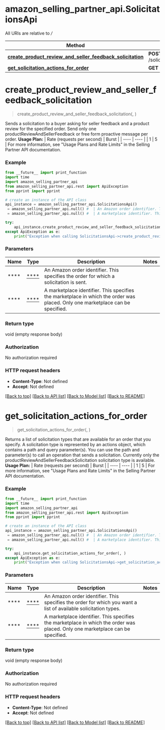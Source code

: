 # amazon_selling_partner_api.SolicitationsApi

All URIs are relative to */*

Method | HTTP request | Description
------------- | ------------- | -------------
[**create_product_review_and_seller_feedback_solicitation**](SolicitationsApi.md#create_product_review_and_seller_feedback_solicitation) | **POST** /solicitations/v1/orders/{amazonOrderId}/solicitations/productReviewAndSellerFeedback | 
[**get_solicitation_actions_for_order**](SolicitationsApi.md#get_solicitation_actions_for_order) | **GET** /solicitations/v1/orders/{amazonOrderId} | 

# **create_product_review_and_seller_feedback_solicitation**
> create_product_review_and_seller_feedback_solicitation(, )



Sends a solicitation to a buyer asking for seller feedback and a product review for the specified order. Send only one productReviewAndSellerFeedback or free form proactive message per order.  **Usage Plan:**  | Rate (requests per second) | Burst | | ---- | ---- | | 1 | 5 |  For more information, see \"Usage Plans and Rate Limits\" in the Selling Partner API documentation.

### Example
```python
from __future__ import print_function
import time
import amazon_selling_partner_api
from amazon_selling_partner_api.rest import ApiException
from pprint import pprint

# create an instance of the API class
api_instance = amazon_selling_partner_api.SolicitationsApi()
 = amazon_selling_partner_api.null() #  | An Amazon order identifier. This specifies the order for which a solicitation is sent.
 = amazon_selling_partner_api.null() #  | A marketplace identifier. This specifies the marketplace in which the order was placed. Only one marketplace can be specified.

try:
    api_instance.create_product_review_and_seller_feedback_solicitation(, )
except ApiException as e:
    print("Exception when calling SolicitationsApi->create_product_review_and_seller_feedback_solicitation: %s\n" % e)
```

### Parameters

Name | Type | Description  | Notes
------------- | ------------- | ------------- | -------------
 **** | [****](.md)| An Amazon order identifier. This specifies the order for which a solicitation is sent. | 
 **** | [****](.md)| A marketplace identifier. This specifies the marketplace in which the order was placed. Only one marketplace can be specified. | 

### Return type

void (empty response body)

### Authorization

No authorization required

### HTTP request headers

 - **Content-Type**: Not defined
 - **Accept**: Not defined

[[Back to top]](#) [[Back to API list]](../README.md#documentation-for-api-endpoints) [[Back to Model list]](../README.md#documentation-for-models) [[Back to README]](../README.md)

# **get_solicitation_actions_for_order**
> get_solicitation_actions_for_order(, )



Returns a list of solicitation types that are available for an order that you specify. A solicitation type is represented by an actions object, which contains a path and query parameter(s). You can use the path and parameter(s) to call an operation that sends a solicitation. Currently only the productReviewAndSellerFeedbackSolicitation solicitation type is available.  **Usage Plan:**  | Rate (requests per second) | Burst | | ---- | ---- | | 1 | 5 |  For more information, see \"Usage Plans and Rate Limits\" in the Selling Partner API documentation.

### Example
```python
from __future__ import print_function
import time
import amazon_selling_partner_api
from amazon_selling_partner_api.rest import ApiException
from pprint import pprint

# create an instance of the API class
api_instance = amazon_selling_partner_api.SolicitationsApi()
 = amazon_selling_partner_api.null() #  | An Amazon order identifier. This specifies the order for which you want a list of available solicitation types.
 = amazon_selling_partner_api.null() #  | A marketplace identifier. This specifies the marketplace in which the order was placed. Only one marketplace can be specified.

try:
    api_instance.get_solicitation_actions_for_order(, )
except ApiException as e:
    print("Exception when calling SolicitationsApi->get_solicitation_actions_for_order: %s\n" % e)
```

### Parameters

Name | Type | Description  | Notes
------------- | ------------- | ------------- | -------------
 **** | [****](.md)| An Amazon order identifier. This specifies the order for which you want a list of available solicitation types. | 
 **** | [****](.md)| A marketplace identifier. This specifies the marketplace in which the order was placed. Only one marketplace can be specified. | 

### Return type

void (empty response body)

### Authorization

No authorization required

### HTTP request headers

 - **Content-Type**: Not defined
 - **Accept**: Not defined

[[Back to top]](#) [[Back to API list]](../README.md#documentation-for-api-endpoints) [[Back to Model list]](../README.md#documentation-for-models) [[Back to README]](../README.md)

